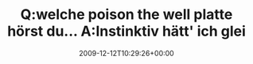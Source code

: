---
retweeted: false
source: <a href="http://spring.me" rel="nofollow">Spring.me</a>
entities:
  hashtags:
  - text: formspringme
    indices:
    - '125'
    - '138'
  symbols: []
  user_mentions: []
  urls: []
display_text_range:
- '0'
- '138'
favorite_count: '0'
id_str: '6596336884'
truncated: false
retweet_count: '0'
id: '6596336884'
created_at: Sat Dec 12 10:29:26 +0000 2009
favorited: false
full_text: 'Q:welche poison the well platte hörst du... A:Instinktiv hätt'' ich gleich
  gerufen ''S... http://formspring.me/bascht/q/537027 #formspringme'
lang: de
tags:
- formspringme
- pesos/twitter
date: '2009-12-12T10:29:26+00:00'
src: https://twitter.com/bascht/status/6596336884
original_url: https://twitter.com/bascht/status/6596336884
type: twitter_tweet
text: 'Q:welche poison the well platte hörst du... A:Instinktiv hätt'' ich gleich
  gerufen ''S... http://formspring.me/bascht/q/537027 #formspringme'
title: Q:welche poison the well platte hörst du... A:Instinktiv hätt' ich glei

---